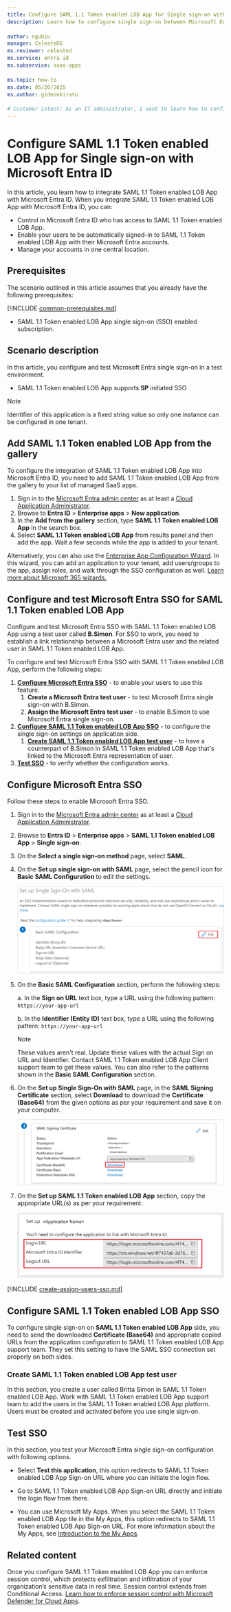 ```yaml
---
title: Configure SAML 1.1 Token enabled LOB App for Single sign-on with Microsoft Entra ID
description: Learn how to configure single sign-on between Microsoft Entra ID and SAML 1.1 Token enabled LOB App.

author: nguhiu
manager: CelesteDG
ms.reviewer: celested
ms.service: entra-id
ms.subservice: saas-apps

ms.topic: how-to
ms.date: 05/20/2025
ms.author: gideonkiratu

# Customer intent: As an IT administrator, I want to learn how to configure single sign-on between Microsoft Entra ID and SAML 1.1 Token enabled LOB App so that I can control who has access to SAML 1.1 Token enabled LOB App, enable automatic sign-in with Microsoft Entra accounts, and manage my accounts in one central location.
---
```

# Configure SAML 1.1 Token enabled LOB App for Single sign-on with Microsoft Entra ID

In this article,  you learn how to integrate SAML 1.1 Token enabled LOB App with Microsoft Entra ID. When you integrate SAML 1.1 Token enabled LOB App with Microsoft Entra ID, you can:

* Control in Microsoft Entra ID who has access to SAML 1.1 Token enabled LOB App.
* Enable your users to be automatically signed-in to SAML 1.1 Token enabled LOB App with their Microsoft Entra accounts.
* Manage your accounts in one central location.

## Prerequisites
The scenario outlined in this article assumes that you already have the following prerequisites:

[!INCLUDE [common-prerequisites.md](~/identity/saas-apps/includes/common-prerequisites.md)]
* SAML 1.1 Token enabled LOB App single sign-on (SSO) enabled subscription.

## Scenario description

In this article,  you configure and test Microsoft Entra single sign-on in a test environment.

* SAML 1.1 Token enabled LOB App supports **SP** initiated SSO

> [!NOTE]
> Identifier of this application is a fixed string value so only one instance can be configured in one tenant.

## Add SAML 1.1 Token enabled LOB App from the gallery

To configure the integration of SAML 1.1 Token enabled LOB App into Microsoft Entra ID, you need to add SAML 1.1 Token enabled LOB App from the gallery to your list of managed SaaS apps.

1. Sign in to the [Microsoft Entra admin center](https://entra.microsoft.com) as at least a [Cloud Application Administrator](~/identity/role-based-access-control/permissions-reference.md#cloud-application-administrator).
1. Browse to **Entra ID** > **Enterprise apps** > **New application**.
1. In the **Add from the gallery** section, type **SAML 1.1 Token enabled LOB App** in the search box.
1. Select **SAML 1.1 Token enabled LOB App** from results panel and then add the app. Wait a few seconds while the app is added to your tenant.

 Alternatively, you can also use the [Enterprise App Configuration Wizard](https://portal.office.com/AdminPortal/home?Q=Docs#/azureadappintegration). In this wizard, you can add an application to your tenant, add users/groups to the app, assign roles, and walk through the SSO configuration as well. [Learn more about Microsoft 365 wizards.](/microsoft-365/admin/misc/azure-ad-setup-guides)

<a name='configure-and-test-azure-ad-sso-for-saml-11-token-enabled-lob-app'></a>

## Configure and test Microsoft Entra SSO for SAML 1.1 Token enabled LOB App

Configure and test Microsoft Entra SSO with SAML 1.1 Token enabled LOB App using a test user called **B.Simon**. For SSO to work, you need to establish a link relationship between a Microsoft Entra user and the related user in SAML 1.1 Token enabled LOB App.

To configure and test Microsoft Entra SSO with SAML 1.1 Token enabled LOB App, perform the following steps:

1. **[Configure Microsoft Entra SSO](#configure-azure-ad-sso)** - to enable your users to use this feature.
    1. **Create a Microsoft Entra test user** - to test Microsoft Entra single sign-on with B.Simon.
    1. **Assign the Microsoft Entra test user** - to enable B.Simon to use Microsoft Entra single sign-on.
1. **[Configure SAML 1.1 Token enabled LOB App SSO](#configure-saml-11-token-enabled-lob-app-sso)** - to configure the single sign-on settings on application side.
    1. **[Create SAML 1.1 Token enabled LOB App test user](#create-saml-11-token-enabled-lob-app-test-user)** - to have a counterpart of B.Simon in SAML 1.1 Token enabled LOB App that's linked to the Microsoft Entra representation of user.
1. **[Test SSO](#test-sso)** - to verify whether the configuration works.

<a name='configure-azure-ad-sso'></a>

## Configure Microsoft Entra SSO

Follow these steps to enable Microsoft Entra SSO.

1. Sign in to the [Microsoft Entra admin center](https://entra.microsoft.com) as at least a [Cloud Application Administrator](~/identity/role-based-access-control/permissions-reference.md#cloud-application-administrator).
1. Browse to **Entra ID** > **Enterprise apps** > **SAML 1.1 Token enabled LOB App** > **Single sign-on**.
1. On the **Select a single sign-on method** page, select **SAML**.
1. On the **Set up single sign-on with SAML** page, select the pencil icon for **Basic SAML Configuration** to edit the settings.

   ![Edit Basic SAML Configuration](common/edit-urls.png)

1. On the **Basic SAML Configuration** section, perform the following steps:

	a. In the **Sign on URL** text box, type a URL using the following pattern:
    `https://your-app-url`

    b. In the **Identifier (Entity ID)** text box, type a URL using the following pattern:
    `https://your-app-url`

	> [!NOTE]
	> These values aren't real. Update these values with the actual Sign on URL and Identifier. Contact SAML 1.1 Token enabled LOB App Client support team to get these values. You can also refer to the patterns shown in the **Basic SAML Configuration** section.

1. On the **Set up Single Sign-On with SAML** page, in the **SAML Signing Certificate** section, select **Download** to download the **Certificate (Base64)** from the given options as per your requirement and save it on your computer.

	![The Certificate download link](common/certificatebase64.png)

1. On the **Set up SAML 1.1 Token enabled LOB App** section, copy the appropriate URL(s) as per your requirement.

	![Copy configuration URLs](common/copy-configuration-urls.png)

<a name='create-an-azure-ad-test-user'></a>

[!INCLUDE [create-assign-users-sso.md](~/identity/saas-apps/includes/create-assign-users-sso.md)]

## Configure SAML 1.1 Token enabled LOB App SSO

To configure single sign-on on **SAML 1.1 Token enabled LOB App** side, you need to send the downloaded **Certificate (Base64)** and appropriate copied URLs from the application configuration to SAML 1.1 Token enabled LOB App support team. They set this setting to have the SAML SSO connection set properly on both sides.

### Create SAML 1.1 Token enabled LOB App test user

In this section, you create a user called Britta Simon in SAML 1.1 Token enabled LOB App. Work with SAML 1.1 Token enabled LOB App support team to add the users in the SAML 1.1 Token enabled LOB App platform. Users must be created and activated before you use single sign-on.

## Test SSO 

In this section, you test your Microsoft Entra single sign-on configuration with following options. 

* Select **Test this application**, this option redirects to SAML 1.1 Token enabled LOB App Sign-on URL where you can initiate the login flow. 

* Go to SAML 1.1 Token enabled LOB App Sign-on URL directly and initiate the login flow from there.

* You can use Microsoft My Apps. When you select the SAML 1.1 Token enabled LOB App tile in the My Apps, this option redirects to SAML 1.1 Token enabled LOB App Sign-on URL. For more information about the My Apps, see [Introduction to the My Apps](https://support.microsoft.com/account-billing/sign-in-and-start-apps-from-the-my-apps-portal-2f3b1bae-0e5a-4a86-a33e-876fbd2a4510).

## Related content

Once you configure SAML 1.1 Token enabled LOB App you can enforce session control, which protects exfiltration and infiltration of your organization’s sensitive data in real time. Session control extends from Conditional Access. [Learn how to enforce session control with Microsoft Defender for Cloud Apps](/cloud-app-security/proxy-deployment-any-app).
